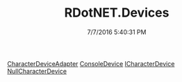 ﻿---
title: RDotNET.Devices
date: 7/7/2016 5:40:31 PM
---

[CharacterDeviceAdapter](T-RDotNET.Devices.CharacterDeviceAdapter.html)
[ConsoleDevice](T-RDotNET.Devices.ConsoleDevice.html)
[ICharacterDevice](T-RDotNET.Devices.ICharacterDevice.html)
[NullCharacterDevice](T-RDotNET.Devices.NullCharacterDevice.html)
